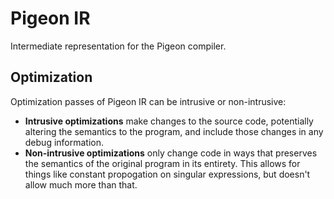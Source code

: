 # Pigeon IR
Intermediate representation for the Pigeon compiler.

## Optimization
Optimization passes of Pigeon IR can be intrusive or non-intrusive:

- **Intrusive optimizations** make changes to the source code, potentially altering
  the semantics to the program, and include those changes in any debug information.
- **Non-intrusive optimizations** only change code in ways that preserves the
  semantics of the original program in its entirety. This allows for things like
  constant propogation on singular expressions, but doesn't allow much more than that.


